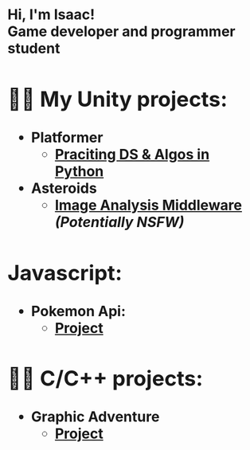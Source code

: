 <h1>Hi, I'm Isaac! <br/><a">Game developer and programmer student</a>
<h2>👨‍💻 My Unity projects:</h2>

- <b>Platformer</b>
  - [Praciting DS & Algos in Python](https://github.com/joshmadakor1/Algorithms-Practice)
- <b>Asteroids</b>
  - [Image Analysis Middleware](https://github.com/joshmadakor1/4chan-Image-Analysis-Middleware-C964) <b><i>(Potentially NSFW)</b></i>

  
<h2>Javascript:</h2>

- <b>Pokemon Api:</b>
  - [Project](https://github.com/IsaacEa/Pokemon-API)
    
<h2>👨‍💻 C/C++ projects:</h2>

- <b>Graphic Adventure</b>
  - [Project](https://github.com/IsaacEa/Graphic-Adventure)
  
